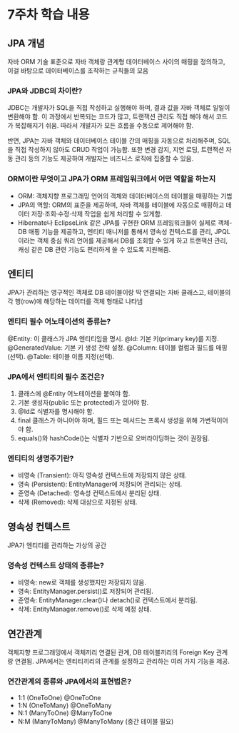 # 7주차 학습 내용
## JPA 개념
자바 ORM 기술 표준으로 자바 객체랑 관계형 데이터베이스 사이의 매핑을 정의하고, 이걸 바탕으로 데이터베이스를 조작하는 규칙들의 모음
### JPA와 JDBC의 차이란?
JDBC는 개발자가 SQL을 직접 작성하고 실행해야 하며, 결과 값을 자바 객체로 일일이 변환해야 함. 이 과정에서 반복되는 코드가 많고, 트랜잭션 관리도 직접 해야 해서 코드가 복잡해지기 쉬움. 따라서 개발자가 모든 흐름을 수동으로 제어해야 함.

반면, JPA는 자바 객체와 데이터베이스 테이블 간의 매핑을 자동으로 처리해주며, SQL을 직접 작성하지 않아도 CRUD 작업이 가능함. 또한 변경 감지, 지연 로딩, 트랜잭션 자동 관리 등의 기능도 제공하여 개발자는 비즈니스 로직에 집중할 수 있음.

### ORM이란 무엇이고 JPA가 ORM 프레임워크에서 어떤 역할을 하는지
- ORM: 객체지향 프로그래밍 언어의 객체와 데이터베이스의 테이블을 매핑하는 기법
- JPA의 역할: ORM의 표준을 제공하며, 자바 객체를 테이블에 자동으로 매핑하고 데이터 저장·조회·수정·삭제 작업을 쉽게 처리할 수 있게함. 
- Hibernate나 EclipseLink 같은 JPA를 구현한 ORM 프레임워크들이 실제로 객체-DB 매핑 기능을 제공하고, 엔티티 매니저를 통해서 영속성 컨텍스트를 관리, JPQL이라는 객체 중심 쿼리 언어를 제공해서 DB를 조회할 수 있게 하고 트랜잭션 관리, 캐싱 같은 DB 관련 기능도 편리하게 쓸 수 있도록 지원해줌.
## 엔티티
JPA가 관리하는 영구적인 객체로 DB 테이블이랑 딱 연결되는 자바 클래스고, 테이블의 각 행(row)에 해당하는 데이터를 객체 형태로 나타냄
### 엔티티 필수 어노테이션의 종류는?
@Entity: 이 클래스가 JPA 엔티티임을 명시.
@Id: 기본 키(primary key)를 지정.
@GeneratedValue: 기본 키 생성 전략 설정.
@Column: 테이블 컬럼과 필드를 매핑(선택).
@Table: 테이블 이름 지정(선택).
### JPA에서 엔티티의 필수 조건은?
1. 클래스에 @Entity 어노테이션을 붙여야 함.
2. 기본 생성자(public 또는 protected)가 있어야 함.
3. @Id로 식별자를 명시해야 함.
4. final 클래스가 아니어야 하며, 필드 또는 메서드는 프록시 생성을 위해 가변적이어야 함.
5. equals()와 hashCode()는 식별자 기반으로 오버라이딩하는 것이 권장됨.
### 엔티티의 생명주기란?
- 비영속 (Transient): 아직 영속성 컨텍스트에 저장되지 않은 상태.
- 영속 (Persistent): EntityManager에 저장되어 관리되는 상태.
- 준영속 (Detached): 영속성 컨텍스트에서 분리된 상태.
- 삭제 (Removed): 삭제 대상으로 지정된 상태.
## 영속성 컨텍스트
JPA가 엔티티를 관리하는 가상의 공간
### 영속성 컨텍스트 상태의 종류는?
- 비영속: new로 객체를 생성했지만 저장되지 않음.
- 영속: EntityManager.persist()로 저장되어 관리됨.
- 준영속: EntityManager.clear()나 detach()로 컨텍스트에서 분리됨.
- 삭제: EntityManager.remove()로 삭제 예정 상태.
## 연간관계
객체지향 프로그래밍에서 객체끼리 연결된 관계, DB 테이블끼리의 Foreign Key 관계랑 연결됨. JPA에서는 엔티티끼리의 관계를 설정하고 관리하는 여러 가지 기능을 제공.
### 연간관계의 종류와 JPA에서의 표현법은?
- 1:1 (OneToOne) @OneToOne
- 1:N (OneToMany) @OneToMany
- N:1 (ManyToOne) @ManyToOne
- N:M (ManyToMany) @ManyToMany (중간 테이블 필요)

